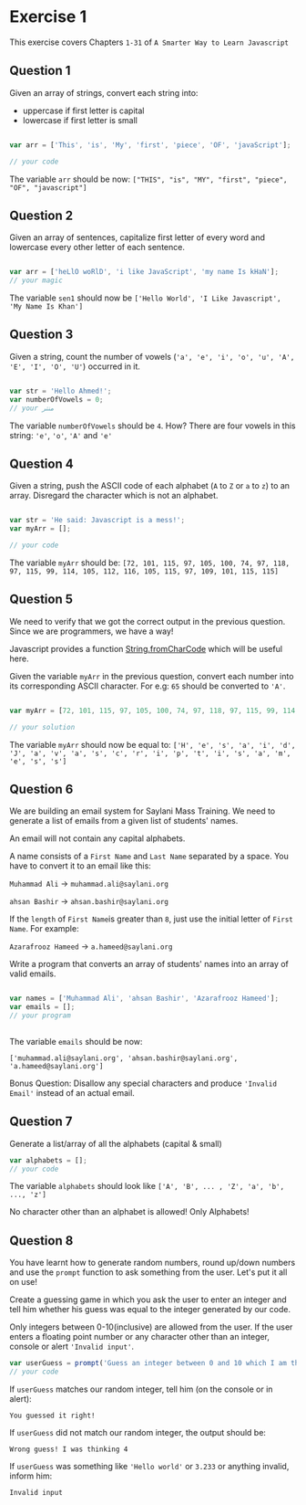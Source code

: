 # Exercise 1

This exercise covers Chapters `1-31` of `A Smarter Way to Learn Javascript`

## Question 1

Given an array of strings, convert each string into:
* uppercase if first letter is capital
* lowercase if first letter is small

```javascript

var arr = ['This', 'is', 'My', 'first', 'piece', 'OF', 'javaScript'];

// your code

```
The variable `arr` should be now: `["THIS", "is", "MY", "first", "piece", "OF", "javascript"]`

## Question 2

Given an array of sentences, capitalize first letter of every word and lowercase every other letter of each sentence.

```javascript

var arr = ['heLlO woRlD', 'i like JavaScript', 'my name Is kHaN'];
// your magic

```
The variable `sen1` should now be `['Hello World', 'I Like Javascript', 'My Name Is Khan']`


## Question 3

Given a string, count the number of vowels (`'a', 'e', 'i', 'o', 'u', 'A', 'E', 'I', 'O', 'U'`) occurred in it.

```javascript

var str = 'Hello Ahmed!';
var numberOfVowels = 0;
// your منتر

```
The variable `numberOfVowels` should be `4`. How? There are four vowels in this string: `'e'`, `'o'`, `'A'` and `'e'`

## Question 4

Given a string, push the ASCII code of each alphabet (`A` to `Z` or `a` to `z`) to an array. Disregard the character which is not an alphabet.

```javascript

var str = 'He said: Javascript is a mess!';
var myArr = [];

// your code

```

The variable `myArr` should be: 
`[72, 101, 115, 97, 105, 100, 74, 97, 118, 97, 115, 99, 114, 105, 112, 116, 105, 115, 97, 109, 101, 115, 115]`

## Question 5

We need to verify that we got the correct output in the previous question. Since we are programmers, we have a way! 

Javascript provides a function [String.fromCharCode](https://developer.mozilla.org/en-US/docs/Web/JavaScript/Reference/Global_Objects/String/fromCharCode) which will be useful here.


Given the variable `myArr` in the previous question, convert each number into its corresponding ASCII character. For e.g: `65` should be converted to `'A'`.

```javascript

var myArr = [72, 101, 115, 97, 105, 100, 74, 97, 118, 97, 115, 99, 114, 105, 112, 116, 105, 115, 97, 109, 101, 115, 115];

// your solution

```

The variable `myArr` should now be equal to:
`['H', 'e', 's', 'a', 'i', 'd', 'J', 'a', 'v', 'a', 's', 'c', 'r', 'i', 'p', 't', 'i', 's', 'a', 'm', 'e', 's', 's']`

## Question 6

We are building an email system for Saylani Mass Training. We need to generate a list of emails from a given list of students' names.

An email will not contain any capital alphabets.

A name consists of a `First Name` and `Last Name` separated by a space. You have to convert it to an email like this:

`Muhammad Ali` -> `muhammad.ali@saylani.org`

`ahsan Bashir` -> `ahsan.bashir@saylani.org`

If the `length` of `First Name`is greater than `8`, just use the initial letter of `First Name`. For example: 

`Azarafrooz Hameed` -> `a.hameed@saylani.org`

Write a program that converts an array of students' names into an array of valid emails.

```javascript

var names = ['Muhammad Ali', 'ahsan Bashir', 'Azarafrooz Hameed'];
var emails = [];
// your program
 
```

The variable `emails` should be now: 

`['muhammad.ali@saylani.org', 'ahsan.bashir@saylani.org', 'a.hameed@saylani.org']`

Bonus Question: Disallow any special characters and produce `'Invalid Email'` instead of an actual email.


## Question 7

Generate a list/array of all the alphabets (capital & small)

```javascript
var alphabets = [];
// your code
```
The variable `alphabets` should look like `['A', 'B', ... , 'Z', 'a', 'b', ..., 'z']`

No character other than an alphabet is allowed! Only Alphabets!

## Question 8

You have learnt how to generate random numbers, round up/down numbers and use the `prompt` function
to ask something from the user. Let's put it all on use!

Create a guessing game in which you ask the user to enter an integer and tell him whether his guess
was equal to the integer generated by our code.

Only integers between 0-10(inclusive) are allowed from the user. If the user enters a floating point number or any character other than an integer, console or alert `'Invalid input'`. 

```javascript
var userGuess = prompt('Guess an integer between 0 and 10 which I am thinking:');
// your code
```

If `userGuess` matches our random integer, tell him (on the console or in alert):

```
You guessed it right!
```

If `userGuess` did not match our random integer, the output should be:

```
Wrong guess! I was thinking 4
```

If `userGuess` was something like `'Hello world'` or `3.233` or anything invalid, inform him:

```
Invalid input
```



